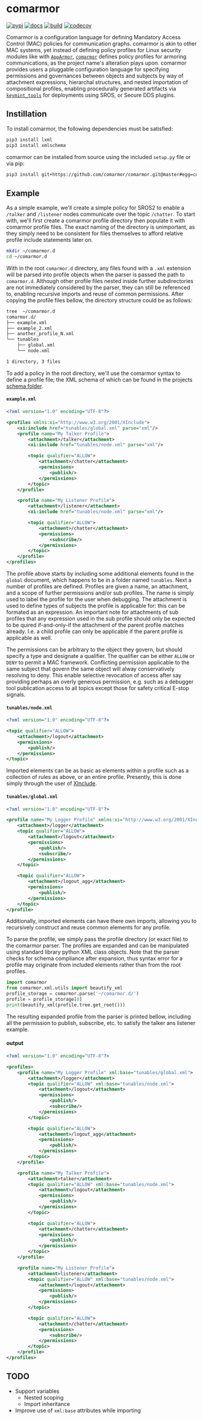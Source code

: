 # comarmor

[![pypi](https://img.shields.io/pypi/v/comarmor.svg?branch=master)](https://pypi.python.org/pypi/comarmor/)
[![docs](https://readthedocs.org/projects/comarmor/badge/?version=latest)](https://readthedocs.org/projects/comarmor)
[![build](https://travis-ci.org/comarmor/comarmor.svg?branch=master)](https://travis-ci.org/comarmor/comarmor)
[![codecov](https://codecov.io/github/comarmor/comarmor/coverage.svg?branch=master)](https://codecov.io/github/comarmor/comarmor?branch=master)

Comarmor is a configuration language for defining Mandatory Access Control (MAC) policies for communication graphs. comarmor is akin to other MAC systems, yet instead of defining policy profiles for Linux security modules like with [`AppArmor`](https://gitlab.com/apparmor), [`comarmor`](https://github.com/comarmor) defines policy profiles for armoring communications, as the project name's alteration plays upon. comarmor provides users a pluggable configuration language for specifying permissions and governances between objects and subjects by way of attachment expressions, hierarchal structures, and nested importation of compositional profiles, enabling procedurally generated artifacts via [`keymint_tools`](https://github.com/keymint/keymint_tools) for deployments using SROS, or Secure DDS plugins.


## Instillation

To install comarmor, the following dependencies must be satisfied:

``` bash
pip3 install lxml
pip3 install xmlschema
```

comarmor can be installed from source using the included `setup.py` file or via pip:

``` bash
pip3 install git+https://github.com/comarmor/comarmor.git@master#egg=comarmor
```

## Example
As a simple example, we'll create a simple policy for SROS2 to enable a `/talker` and `/listener` nodes communicate over the topic `/chatter`. To start with, we'll first create a comarmor profile directory then populate it with comarmor profile files. The exact naming of the directory is unimportant, as they simply need to be consistent for files themselves to afford relative profile include statements later on.

``` bash
mkdir ~/comarmor.d
cd ~/comarmor.d
```

With in the root `comarmor.d` directory, any files found with a `.xml` extension will be parsed into profile objects when the parser is passed the path to `comarmor.d`. Although other profile files nested inside further subdirectories are not immediately considered by the parser, they can still be referenced to, enabling recursive imports and reuse of common permissions. After copying the profile files bellow, the directory structure could be as follows:

``` bash
tree  ~/comarmor.d
comarmor.d/
├── example.xml
├── example_2.xml
├── another_profile_N.xml
└── tunables
    ├── global.xml
    └── node.xml

1 directory, 3 files
```

To add a policy in the root directory, we'll use the comarmor syntax to define a profile file; the XML schema of which can be found in the projects [schema folder](https://github.com/comarmor/comarmor/tree/master/comarmor/schema).

#### `example.xml`

``` xml
<?xml version="1.0" encoding="UTF-8"?>

<profiles xmlns:xi="http://www.w3.org/2001/XInclude">
    <xi:include href="tunables/global.xml" parse="xml"/>
    <profile name="My Talker Profile">
        <attachment>/talker</attachment>
        <xi:include href="tunables/node.xml" parse="xml"/>

        <topic qualifier="ALLOW">
            <attachment>/chatter</attachment>
            <permissions>
                <publish/>
            </permissions>
        </topic>
    </profile>

    <profile name="My Listener Profile">
        <attachment>/listener</attachment>
        <xi:include href="tunables/node.xml" parse="xml"/>

        <topic qualifier="ALLOW">
            <attachment>/chatter</attachment>
            <permissions>
                <subscribe/>
            </permissions>
        </topic>
    </profile>
</profiles>
```

The profile above starts by including some additional elements found in the `global` document, which happens to be in a folder named `tunables`. Next a number of profiles are defined. Profiles are given a name, an attachment, and a scope of further permissions and/or sub profiles. The name is simply used to label the profile for the user when debugging. The attachment is used to define types of subjects the profile is applicable for: this can be formated as an expression. An important note for attachments of sub profiles that any expression used in the sub profile should only be expected to be quired if-and-only-if the attachment of the parent profile matches already. I.e. a child profile can only be applicable if the parent profile is applicable as well.

The permissions can be arbitrary to the object they govern, but should specify a type and designate a qualifier. The qualifier can be either `ALLOW` or `DENY` to permit a MAC framework. Conflicting permission applicable to the same subject that govern the same object will alway conservatively resolving to deny. This enable selective revocation of access after say providing perhaps an overly generous permission, e.g. such as a debugger tool publication access to all topics except those for safety critical E-stop signals.

#### `tunables/node.xml`

``` xml
<?xml version="1.0" encoding="UTF-8"?>

<topic qualifier="ALLOW">
    <attachment>/logout</attachment>
    <permissions>
        <publish/>
    </permissions>
</topic>
```

Imported elements can be as basic as elements within a profile such as a collection of rules as above, or an entire profile. Presently, this is done simply through the user of [XInclude](https://www.w3.org/TR/xinclude/).

#### `tunables/global.xml`

``` xml
<?xml version="1.0" encoding="UTF-8"?>

<profile name="My Logger Profile" xmlns:xi="http://www.w3.org/2001/XInclude">
    <attachment>/logger</attachment>
    <topic qualifier="ALLOW">
        <attachment>/logout</attachment>
        <permissions>
            <publish/>
            <subscribe/>
        </permissions>
    </topic>

    <topic qualifier="ALLOW">
        <attachment>/logout_agg</attachment>
        <permissions>
            <publish/>
        </permissions>
    </topic>
</profile>
```

Additionally, imported elements can have there own imports, allowing you to recursively construct and reuse common elements for any profile.

To parse the profile, we simply pass the profile directory (or exact file) to the comarmor parser. The profiles are expanded and can be manipulated using standard library python XML class objects. Note that the parser checks for schema compliance after expansion, thus syntax error for a profile may originate from included elements rather than from the root profiles.

``` python
import comarmor
from comarmor.xml.utils import beautify_xml
profile_storage = comarmor.parse('~/comarmor.d/')
profile = profile_storage[0]
print(beautify_xml(profile.tree.get_root()))
```

The resulting expanded profile from the parser is printed bellow, including all the permission to publish, subscribe, etc. to satisfy the talker ans listener example.  


#### output

``` xml
<?xml version="1.0" encoding="UTF-8"?>

<profiles>
    <profile name="My Logger Profile" xml:base="tunables/global.xml">
        <attachment>/logger</attachment>
        <topic qualifier="ALLOW" xml:base="tunables/node.xml">
            <attachment>/logout</attachment>
            <permissions>
                <publish/>
                <subscribe/>
            </permissions>
        </topic>

        <topic qualifier="ALLOW">
            <attachment>/logout_agg</attachment>
            <permissions>
                <publish/>
            </permissions>
        </topic>
    </profile>

    <profile name="My Talker Profile">
        <attachment>talker</attachment>
        <topic qualifier="ALLOW" xml:base="tunables/node.xml">
            <attachment>/logout</attachment>
            <permissions>
                <publish/>
            </permissions>
        </topic>

        <topic qualifier="ALLOW">
            <attachment>/chatter</attachment>
            <permissions>
                <publish/>
            </permissions>
        </topic>
    </profile>

    <profile name="My Listener Profile">
        <attachment>listener</attachment>
        <topic qualifier="ALLOW" xml:base="tunables/node.xml">
            <attachment>/logout</attachment>
            <permissions>
                <publish/>
            </permissions>
        </topic>

        <topic qualifier="ALLOW">
            <attachment>/chatter</attachment>
            <permissions>
                <subscribe/>
            </permissions>
        </topic>
    </profile>
</profiles>
```

## TODO
* Support variables
  * Nested scoping
  * Import inheritance
* Improve use of `xml:base` attributes while importing
